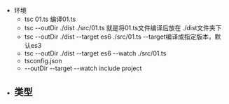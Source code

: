 - 环境
  - tsc 01.ts 编译01.ts
  - tsc --outDir ./dist ./src/01.ts 就是将01.ts文件编译后放在 ./dist文件夹下
  - tsc --outDir ./dist --target es6 ./src/01.ts --target编译成指定版本，默认es3
  - tsc --outDir ./dist --target es6 --watch ./src/01.ts
  - tsconfig.json
  - --outDir --target --watch include project
- 类型
  - 